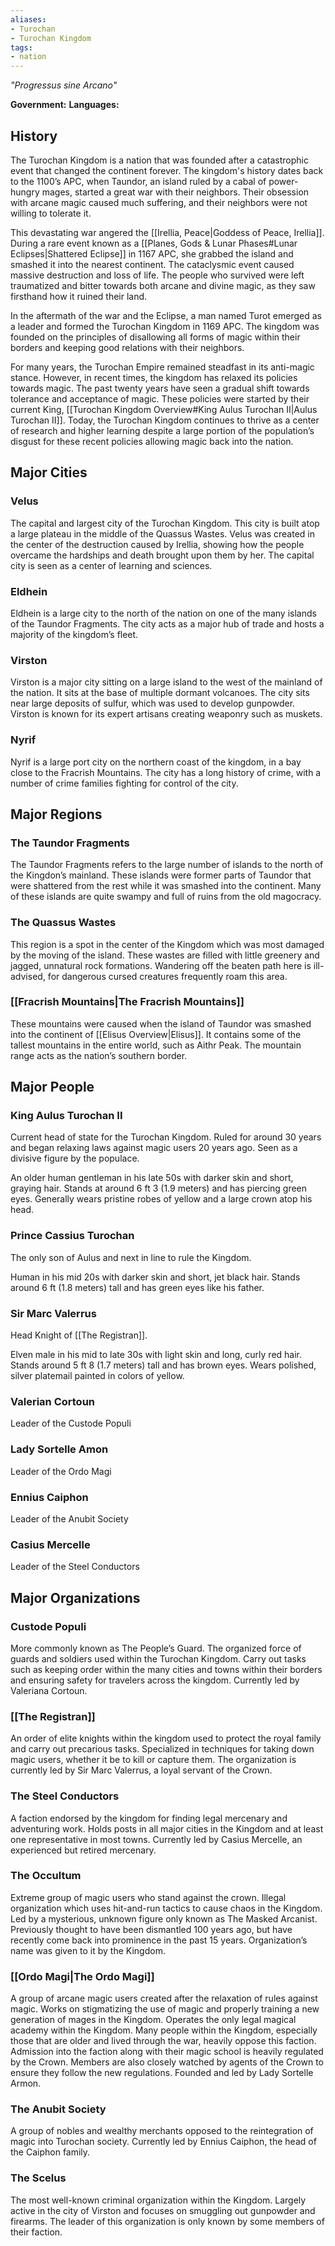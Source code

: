 ```yaml
---
aliases:
- Turochan
- Turochan Kingdom
tags:
- nation
---
```

*"Progressus sine Arcano"*

**Government:** 
**Languages:** 
## History
The Turochan Kingdom is a nation that was founded after a catastrophic event that changed the continent forever. The kingdom's history dates back to the 1100’s APC, when Taundor, an island ruled by a cabal of power-hungry mages, started a great war with their neighbors. Their obsession with arcane magic caused much suffering, and their neighbors were not willing to tolerate it.

This devastating war angered the [[Irellia, Peace|Goddess of Peace, Irellia]]. During a rare event known as a [[Planes, Gods & Lunar Phases#Lunar Eclipses|Shattered Eclipse]] in 1167 APC, she grabbed the island and smashed it into the nearest continent. The cataclysmic event caused massive destruction and loss of life. The people who survived were left traumatized and bitter towards both arcane and divine magic, as they saw firsthand how it ruined their land.

In the aftermath of the war and the Eclipse, a man named Turot emerged as a leader and formed the Turochan Kingdom in 1169 APC. The kingdom was founded on the principles of disallowing all forms of magic within their borders and keeping good relations with their neighbors.

For many years, the Turochan Empire remained steadfast in its anti-magic stance. However, in recent times, the kingdom has relaxed its policies towards magic. The past twenty years have seen a gradual shift towards tolerance and acceptance of magic. These policies were started by their current King, [[Turochan Kingdom Overview#King Aulus Turochan II|Aulus Turochan II]]. Today, the Turochan Kingdom continues to thrive as a center of research and higher learning despite a large portion of the population’s disgust for these recent policies allowing magic back into the nation.
## Major Cities
### Velus
The capital and largest city of the Turochan Kingdom. This city is built atop a large plateau in the middle of the Quassus Wastes. Velus was created in the center of the destruction caused by Irellia, showing how the people overcame the hardships and death brought upon them by her. The capital city is seen as a center of learning and sciences.
### Eldhein
Eldhein is a large city to the north of the nation on one of the many islands of the Taundor Fragments. The city acts as a major hub of trade and hosts a majority of the kingdom’s fleet.
### Virston
Virston is a major city sitting on a large island to the west of the mainland of the nation. It sits at the base of multiple dormant volcanoes. The city sits near large deposits of sulfur, which was used to develop gunpowder. Virston is known for its expert artisans creating weaponry such as muskets.
### Nyrif
Nyrif is a large port city on the northern coast of the kingdom, in a bay close to the Fracrish Mountains. The city has a long history of crime, with a number of crime families fighting for control of the city.
## Major Regions
### The Taundor Fragments
The Taundor Fragments refers to the large number of islands to the north of the Kingdon’s mainland. These islands were former parts of Taundor that were shattered from the rest while it was smashed into the continent. Many of these islands are quite swampy and full of ruins from the old magocracy.
### The Quassus Wastes
This region is a spot in the center of the Kingdom which was most damaged by the moving of the island. These wastes are filled with little greenery and jagged, unnatural rock formations. Wandering off the beaten path here is ill-advised, for dangerous cursed creatures frequently roam this area.
### [[Fracrish Mountains|The Fracrish Mountains]]
These mountains were caused when the island of Taundor was smashed into the continent of [[Elisus Overview|Elisus]]. It contains some of the tallest mountains in the entire world, such as Aithr Peak. The mountain range acts as the nation’s southern border.
## Major People
### King Aulus Turochan II
Current head of state for the Turochan Kingdom. Ruled for around 30 years and began relaxing laws against magic users 20 years ago. Seen as a divisive figure by the populace.

An older human gentleman in his late 50s with darker skin and short, graying hair. Stands at around 6 ft 3 (1.9 meters) and has piercing green eyes. Generally wears pristine robes of yellow and a large crown atop his head.
### Prince Cassius Turochan
The only son of Aulus and next in line to rule the Kingdom.

Human in his mid 20s with darker skin and short, jet black hair. Stands around 6 ft (1.8 meters) tall and has green eyes like his father.
### Sir Marc Valerrus
Head Knight of [[The Registran]].

Elven male in his mid to late 30s with light skin and long, curly red hair. Stands around 5 ft 8 (1.7 meters) tall and has brown eyes. Wears polished, silver platemail painted in colors of yellow.
### Valerian Cortoun
Leader of the Custode Populi
### Lady Sortelle Amon
Leader of the Ordo Magi
### Ennius Caiphon
Leader of the Anubit Society
### Casius Mercelle
Leader of the Steel Conductors
## Major Organizations
### Custode Populi
More commonly known as The People’s Guard. The organized force of guards and soldiers used within the Turochan Kingdom. Carry out tasks such as keeping order within the many cities and towns within their borders and ensuring safety for travelers across the kingdom. Currently led by Valeriana Cortoun.
### [[The Registran]]
An order of elite knights within the kingdom used to protect the royal family and carry out precarious tasks. Specialized in techniques for taking down magic users, whether it be to kill or capture them. The organization is currently led by Sir Marc Valerrus, a loyal servant of the Crown.
### The Steel Conductors
A faction endorsed by the kingdom for finding legal mercenary and adventuring work. Holds posts in all major cities in the Kingdom and at least one representative in most towns. Currently led by Casius Mercelle, an experienced but retired mercenary.
### The Occultum
Extreme group of magic users who stand against the crown. Illegal organization which uses hit-and-run tactics to cause chaos in the Kingdom. Led by a mysterious, unknown figure only known as The Masked Arcanist. Previously thought to have been dismantled 100 years ago, but have recently come back into prominence in the past 15 years. Organization’s name was given to it by the Kingdom.
### [[Ordo Magi|The Ordo Magi]]
A group of arcane magic users created after the relaxation of rules against magic. Works on stigmatizing the use of magic and properly training a new generation of mages in the Kingdom. Operates the only legal magical academy within the Kingdom. Many people within the Kingdom, especially those that are older and lived through the war, heavily oppose this faction. Admission into the faction along with their magic school is heavily regulated by the Crown. Members are also closely watched by agents of the Crown to ensure they follow the new regulations. Founded and led by Lady Sortelle Armon.
### The Anubit Society
A group of nobles and wealthy merchants opposed to the reintegration of magic into Turochan society. Currently led by Ennius Caiphon, the head of the Caiphon family.
### The Scelus
The most well-known criminal organization within the Kingdom. Largely active in the city of Virston and focuses on smuggling out gunpowder and firearms. The leader of this organization is only known by some members of their faction.